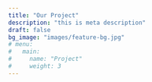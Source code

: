 ```yaml
---
title: "Our Project"
description: "this is meta description"
draft: false
bg_image: "images/feature-bg.jpg"
# menu:
#   main:
#     name: "Project"
#     weight: 3
---
```

